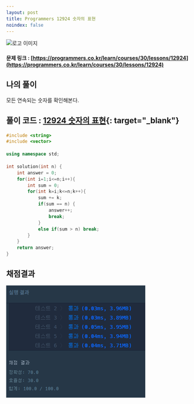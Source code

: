 ```yaml
---
layout: post
title: Programmers 12924 숫자의 표현
noindex: false
---
```

![로고 이미지](https://s3.ap-northeast-2.amazonaws.com/grepp-cloudfront/programmers_imgs/design/logo.jpg)

#### 문제 링크 : [https://programmers.co.kr/learn/courses/30/lessons/12924](https://programmers.co.kr/learn/courses/30/lessons/12924)


## 나의 풀이
모든 연속되는 숫자를 확인해본다. 


## 풀이 코드 : [12924 숫자의 표현](https://github.com/sun-pyo/algorithm/blob/main/programmers/12924.cpp){: target="_blank"}

```c++
#include <string>
#include <vector>

using namespace std;

int solution(int n) {
    int answer = 0;
    for(int i=1;i<=n;i++){
        int sum = 0;
        for(int k=i;k<=n;k++){
            sum += k;
            if(sum == n) {
                answer++;
                break;
            }
            else if(sum > n) break;
        }
    }
    return answer;
}
```


## 채점결과

![42586](\algorithm\img\programmers_12924.PNG)

